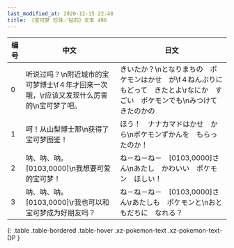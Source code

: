 ```yaml
---
last_modified_at: 2020-12-15 22:48
title: 《宝可梦 珍珠／钻石》文本 496
---
```

| 编号 | 中文 | 日文 |
| ---- | ---- | ---- |
| 0 | 听说过吗？\n附近城市的宝可梦博士\f４年才回来一次哦，\r应该又发现什么厉害的\n宝可梦了吧。 | きいたか？\nとなりまちの　ポケモンはかせ　が\f４ねんぶりに　もどって　きたとよ\rなにか　すごい　ポケモンでも\nみつけて　きたのかの |
| 1 | 呵！从山梨博士那\n获得了宝可梦图鉴！ | ほう！　ナナカマドはかせ　から\nポケモンずかんを　もらったのか！ |
| 2 | 呐、呐、呐。[0103,0000]\n我想要可爱的宝可梦！ | ね－ね－ね－　[0103,0000]さん\nあたし　かわいい　ポケモン　ほしい！ |
| 3 | 呐、呐、呐。[0103,0000]\r我也可以和宝可梦成为好朋友吗？ | ね－ね－ね－　[0103,0000]さん\rあたしも　ポケモンと\nおともだちに　なれる？ |
{: .table .table-bordered .table-hover .xz-pokemon-text .xz-pokemon-text-DP }